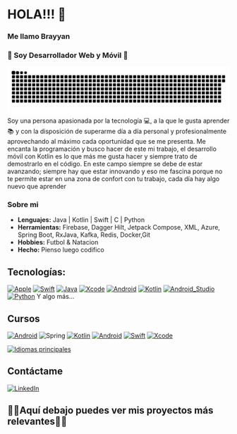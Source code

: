 
# HOLA!!! 👋
### Me llamo Brayyan
### 📲 Soy Desarrollador Web y  Móvil 📲
 
![ gif de serpiente ](https://raw.githubusercontent.com/TekyaygilFethi/TekyaygilFethi/fd6cb0b7157d5cdb6adb013d0063b20fe2ae1a0f/github-contribution-grid-snake.svg) 
Soy una persona apasionada por la tecnología 💻, a la que le gusta aprender 📚 y con la disposición de superarme día a día personal y profesionalmente aprovechando al máximo cada oportunidad que se me presenta.
Me encanta la programación y busco hacer de este mi trabajo, el desarrollo móvil con Kotlin es lo que más me gusta hacer y siempre trato de demostrarlo en el código. En este campo siempre se debe de estar avanzando; siempre hay que estar innovando y eso me fascina porque no te permite estar en una zona de confort con tu trabajo, cada día hay algo nuevo que aprender 
### Sobre mi
-   **Lenguajes:**   Java | Kotlin | Swift | C | Python  
-   **Herramientas:** Firebase, Dagger Hilt, Jetpack Compose, XML, Azure, Spring Boot, RxJava, Kafka, Redis, Docker,Git  
-   **Hobbies:** Futbol  & Natacion  
-   **Hecho:** Pienso luego codifico 
## Tecnologías:
[ ![ Apple ]( https://img.shields.io/badge/iOS-999999?style=for-the-badge&logo=apple&logoColor=white&labelColor=101010 )]()
[ ![ Swift ]( https://img.shields.io/badge/Swift-FA7343?style=for-the-badge&logo=swift&logoColor=white&labelColor=101010 )]()
[ ![ Java ](https://img.shields.io/badge/Java-999999?style=for-the-badge&logo=openjdk&logoColor=white&labelColor=101010)]()
[ ![ Xcode ](https://img.shields.io/badge/Xcode-1575F9?style=for-the-badge&logo=xcode&logoColor=white&labelColor=101010 )]()
[ ![ Android ](https://img.shields.io/badge/Android-3DDC84?style=for-the-badge&logo=android&logoColor=white&labelColor=101010 )]( )
[ ![ Kotlin ](https://img.shields.io/badge/Kotlin-0095D5?style=for-the-badge&logo=kotlin&logoColor=white&labelColor=101010 )]()
[ ![ Android_Studio ](https://img.shields.io/badge/Android_Studio-3DDC84?style=for-the-badge&logo=android-studio&logoColor=white&labelColor=101010 )]( )
[ ![ Python ](https://img.shields.io/badge/Python-yellow?style=for-the-badge&logo=python&logoColor=white&labelColor=101010 )]()
Y algo más...
## Cursos 
[ ![ Android ]( https://img.shields.io/badge/Jetpack_Compose-3DDC84?style=for-the-badge&logo=android&logoColor=white&labelColor=101010 )]()
![Spring](https://img.shields.io/badge/spring-%236DB33F.svg?style=for-the-badge&logo=spring&logoColor=white)
[ ![ Kotlin ](https://img.shields.io/badge/Kotlin_mvvm:_Android_y_firebase-0095D5?style=for-the-badge&logo=kotlin&logoColor=white&labelColor=101010 )]()
[ ![ Android ]( https://img.shields.io/badge/Curso_para_aprender_a_programar_en_android-3DDC84?style=for-the-badge&logo=android&logoColor=white&labelColor=101010 )]()
[ ![ Swift ]( https://img.shields.io/badge/Desarrollo_de_aplicaciones_para_dispositivos_móviles_iOS-FA7343?style=for-the-badge&logo=swift&logoColor=white&labelColor=101010 )]()
[ ![ Xcode ]( https://img.shields.io/badge/Desarrollo_de_apps_moviles-1575F9?style=for-the-badge&logo=xcode&logoColor=white&labelColor=101010 )]()

[ ![ Idiomas principales ]( https://github-readme-stats-git-masterrstaa-rickstaa.vercel.app/api/top-langs/?username=carlosttorres33 )](https://github.com/carlosttorres33/github-léame-estadísticas)
## Contáctame 
[ ![ LinkedIn ]( https://img.shields.io/badge/LinkedIn-Brayyan_Trujillo_Valle-101010?style=for-the-badge&logo=linkedin&logoColor=white&labelColor=0077B5 )]( https://www.linkedin.com/in/brayyan-trujillo-valle-2b0517213/ )

## 🔰🔰Aquí debajo puedes ver mis proyectos más relevantes🔰🔰

